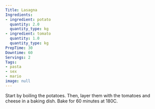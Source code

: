 ```yaml
---
Title: Lasagna
Ingredients:
- ingredient: potato
  quantity: 2.0
  quantity_type: kg
- ingredient: tomato
  quantity: 1.0
  quantity_type: kg
PrepTime: 30
Downtime: 60
Servings: 2
Tags:
- pasta
- sex
- mario
image: null
---
```

Start by boiling the potatoes. Then, layer them with the tomatoes and cheese in a baking dish. Bake for 60 minutes at 180C.